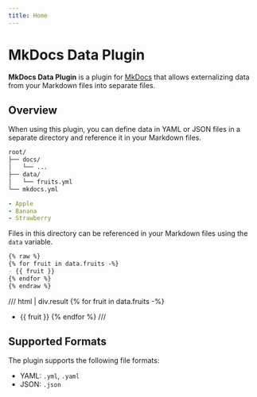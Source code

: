 ```yaml
---
title: Home
---
```

# MkDocs Data Plugin

__MkDocs Data Plugin__ is a plugin for [MkDocs](https://www.mkdocs.org/) that allows
externalizing data from your Markdown files into separate files.

## Overview
When using this plugin, you can define data in YAML or JSON files
in a separate directory and reference it in your Markdown files.

```txt
root/
├── docs/
│   └── ...
├── data/
│   └── fruits.yml
└── mkdocs.yml
```

```yaml title="fruits.yml"
- Apple
- Banana
- Strawberry
```

Files in this directory can be referenced in your Markdown files using the `data` variable.

```markdown
{% raw %}
{% for fruit in data.fruits -%}
- {{ fruit }}
{% endfor %}
{% endraw %}
```
/// html | div.result
{% for fruit in data.fruits -%}
- {{ fruit }}
{% endfor %}
///

## Supported Formats
The plugin supports the following file formats:

- YAML: `.yml`, `.yaml`
- JSON: `.json`
